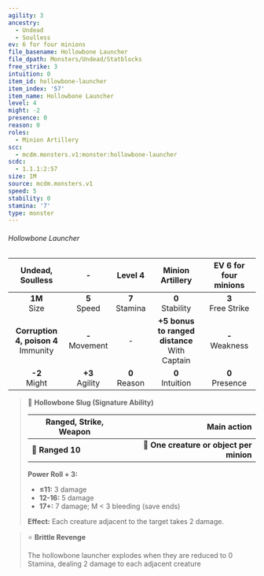 ```yaml
---
agility: 3
ancestry:
  - Undead
  - Soulless
ev: 6 for four minions
file_basename: Hollowbone Launcher
file_dpath: Monsters/Undead/Statblocks
free_strike: 3
intuition: 0
item_id: hollowbone-launcher
item_index: '57'
item_name: Hollowbone Launcher
level: 4
might: -2
presence: 0
reason: 0
roles:
  - Minion Artillery
scc:
  - mcdm.monsters.v1:monster:hollowbone-launcher
scdc:
  - 1.1.1:2:57
size: 1M
source: mcdm.monsters.v1
speed: 5
stability: 0
stamina: '7'
type: monster
---
```


###### Hollowbone Launcher

|             Undead, Soulless             |          -          |      Level 4       |                 Minion Artillery                  | EV 6 for four minions  |
| :--------------------------------------: | :-----------------: | :----------------: | :-----------------------------------------------: | :--------------------: |
|             **1M**<br/> Size             |  **5**<br/> Speed   | **7**<br/> Stamina |               **0**<br/> Stability                | **3**<br/> Free Strike |
| **Corruption 4, poison 4**<br/> Immunity | **-**<br/> Movement |         -          | **+5 bonus to ranged distance**<br/> With Captain |  **-**<br/> Weakness   |
|            **-2**<br/> Might             | **+3**<br/> Agility | **0**<br/> Reason  |               **0**<br/> Intuition                |  **0**<br/> Presence   |

<!-- -->
> 🏹 **Hollowbone Slug (Signature Ability)**
>
> | **Ranged, Strike, Weapon** |                          **Main action** |
> | -------------------------- | ---------------------------------------: |
> | **📏 Ranged 10**           | **🎯 One creature or object per minion** |
>
> **Power Roll + 3:**
>
> - **≤11:** 3 damage
> - **12-16:** 5 damage
> - **17+:** 7 damage; M < 3 bleeding (save ends)
>
> **Effect:** Each creature adjacent to the target takes 2 damage.

<!-- -->
> ⭐️ **Brittle Revenge**
>
> The hollowbone launcher explodes when they are reduced to 0 Stamina, dealing 2 damage to each adjacent creature

